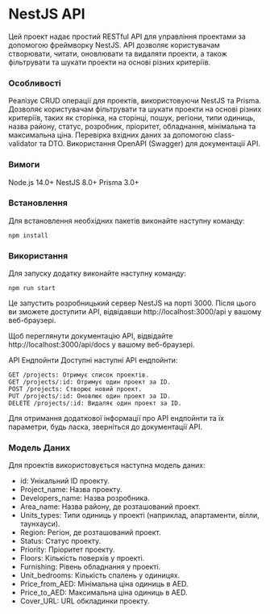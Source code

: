 # NestJS API
Цей проект надає простий RESTful API для управління проектами за допомогою фреймворку NestJS. API дозволяє користувачам створювати, читати, оновлювати та видаляти проекти, а також фільтрувати та шукати проекти на основі різних критеріїв.

### Особливості
Реалізує CRUD операції для проектів, використовуючи NestJS та Prisma.
Дозволяє користувачам фільтрувати та шукати проекти на основі різних критеріїв, таких як сторінка, на сторінці, пошук, регіони, типи одиниць, назва району, статус, розробник, пріоритет, обладнання, мінімальна та максимальна ціна.
Перевірка вхідних даних за допомогою class-validator та DTO.
Використання OpenAPI (Swagger) для документації API.

### Вимоги
Node.js 14.0+
NestJS 8.0+
Prisma 3.0+

### Встановлення
Для встановлення необхідних пакетів виконайте наступну команду:
```
npm install
```

### Використання
Для запуску додатку виконайте наступну команду:
```
npm run start
```
Це запустить розробницький сервер NestJS на порті 3000. Після цього ви зможете доступити API, відвідавши http://localhost:3000/api у вашому веб-браузері.

Щоб переглянути документацію API, відвідайте http://localhost:3000/api/docs у вашому веб-браузері.

API Ендпойнти
Доступні наступні API ендпойнти:
```
GET /projects: Отримує список проектів.
GET /projects/:id: Отримує один проект за ID.
POST /projects: Створює новий проект.
PUT /projects/:id: Оновлює один проект за ID.
DELETE /projects/:id: Видаляє один проект за ID.
```
Для отримання додаткової інформації про API ендпойнти та їх параметри, будь ласка, зверніться до документації API.

### Модель Даних
Для проектів використовується наступна модель даних:

* id: Унікальний ID проекту.
* Project_name: Назва проекту.
* Developers_name: Назва розробника.
* Area_name: Назва району, де розташований проект.
* Units_types: Типи одиниць у проекті (наприклад, апартаменти, вілли, таунхауси).
* Region: Регіон, де розташований проект.
* Status: Статус проекту.
* Priority: Пріоритет проекту.
* Floors: Кількість поверхів у проекті.
* Furnishing: Рівень обладнання у проекті.
* Unit_bedrooms: Кількість спалень у одиницях.
* Price_from_AED: Мінімальна ціна одиниць в AED.
* Price_to_AED: Максимальна ціна одиниць в AED.
* Cover_URL: URL обкладинки проекту.

